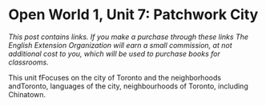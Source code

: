 # Open World 1, Unit 7: Patchwork City
*This post contains links. If you make a purchase through these links The English Extension Organization will earn a small commission, at not additional cost to you, which will be used to purchase books for classrooms.* 

This unit fFocuses on the city of Toronto and the neighborhoods andToronto, languages of the city, neighbourhoods of Toronto, including Chinatown.
<!--stackedit_data:
eyJoaXN0b3J5IjpbLTU5MTk3MjU4NCwyMDg1MDQ1MTA3LDEwND
M2NjQwOTZdfQ==
-->